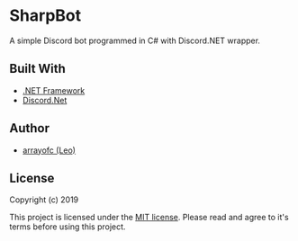 # SharpBot
A simple Discord bot programmed in C# with Discord.NET wrapper.

## Built With
* [.NET Framework](https://dotnet.microsoft.com/) 
* [Discord.Net](https://github.com/discord-net/Discord.Net) 

## Author
* [arrayofc (Leo)](https://github.com/arrayofc)

## License

Copyright (c) 2019

This project is licensed under the [MIT license](https://github.com/arrayofc/ArrayBans/blob/master/LICENSE). Please read and agree to it's terms before using this project.

